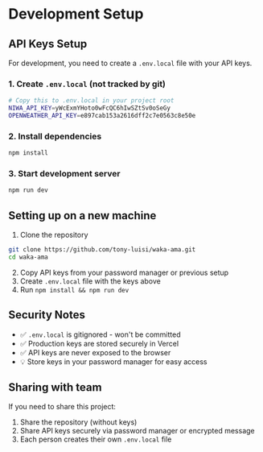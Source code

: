 # Development Setup

## API Keys Setup

For development, you need to create a `.env.local` file with your API keys.

### 1. Create `.env.local` (not tracked by git)
```bash
# Copy this to .env.local in your project root
NIWA_API_KEY=yWcExmYHoto0wFcQC6hIwSZtSv0oSeGy
OPENWEATHER_API_KEY=e897cab153a2616dff2c7e0563c8e50e
```

### 2. Install dependencies
```bash
npm install
```

### 3. Start development server
```bash
npm run dev
```

## Setting up on a new machine

1. Clone the repository
```bash
git clone https://github.com/tony-luisi/waka-ama.git
cd waka-ama
```

2. Copy API keys from your password manager or previous setup
3. Create `.env.local` file with the keys above
4. Run `npm install && npm run dev`

## Security Notes

- ✅ `.env.local` is gitignored - won't be committed
- ✅ Production keys are stored securely in Vercel
- ✅ API keys are never exposed to the browser
- 💡 Store keys in your password manager for easy access

## Sharing with team

If you need to share this project:
1. Share the repository (without keys)
2. Share API keys securely via password manager or encrypted message
3. Each person creates their own `.env.local` file